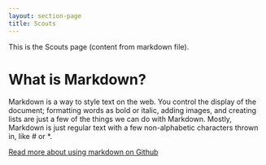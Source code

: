 ```yaml
---
layout: section-page
title: Scouts
---
```


This is the Scouts page (content from markdown file).

# What is Markdown?
Markdown is a way to style text on the web. You control the display of the document; formatting words as bold or italic, adding images, and creating lists are just a few of the things we can do with Markdown. Mostly, Markdown is just regular text with a few non-alphabetic characters thrown in, like # or *. 

[Read more about using markdown on Github](https://guides.github.com/features/mastering-markdown)